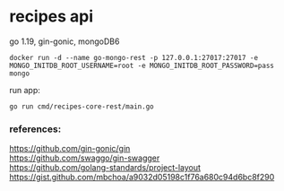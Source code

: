 # recipes api
go 1.19, gin-gonic, mongoDB6
```shell
docker run -d --name go-mongo-rest -p 127.0.0.1:27017:27017 -e MONGO_INITDB_ROOT_USERNAME=root -e MONGO_INITDB_ROOT_PASSWORD=pass mongo
```
run app:
```shell
go run cmd/recipes-core-rest/main.go
```

### references:
https://github.com/gin-gonic/gin  
https://github.com/swaggo/gin-swagger  
https://github.com/golang-standards/project-layout  
https://gist.github.com/mbchoa/a9032d05198c1f76a680c94d6bc8f290